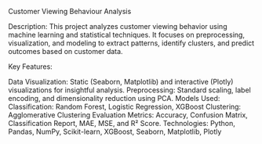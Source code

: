 Customer Viewing Behaviour Analysis

Description:
This project analyzes customer viewing behavior using machine learning and statistical techniques. It focuses on preprocessing, visualization, and modeling to extract patterns, identify clusters, and predict outcomes based on customer data.

Key Features:

Data Visualization: Static (Seaborn, Matplotlib) and interactive (Plotly) visualizations for insightful analysis.
Preprocessing: Standard scaling, label encoding, and dimensionality reduction using PCA.
Models Used:
Classification: Random Forest, Logistic Regression, XGBoost
Clustering: Agglomerative Clustering
Evaluation Metrics: Accuracy, Confusion Matrix, Classification Report, MAE, MSE, and R² Score.
Technologies: Python, Pandas, NumPy, Scikit-learn, XGBoost, Seaborn, Matplotlib, Plotly
